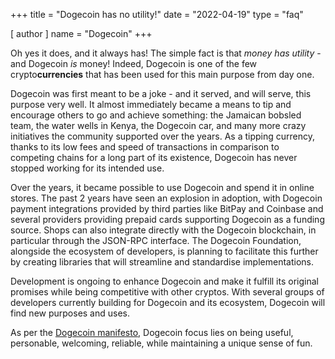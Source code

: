 +++
title = "Dogecoin has no utility!"
date = "2022-04-19"
type = "faq"

[ author ]
  name = "Dogecoin"
+++

Oh yes it does, and it always has! The simple fact is that *money has utility* - and Dogecoin *is* money! Indeed, Dogecoin is one of the few crypto**currencies** that has been used for this main purpose from day one.  

Dogecoin was first meant to be a joke - and it served, and will serve, this purpose very well. It almost immediately became a means to tip and encourage others to go and achieve something: the Jamaican bobsled team, the water wells in Kenya, the Dogecoin car, and many more crazy initiatives the community supported over the years. As a tipping currency, thanks to its low fees and speed of transactions in comparison to competing chains for a long part of its existence, Dogecoin has never stopped working for its intended use. 

Over the years, it became possible to use Dogecoin and spend it in online stores. The past 2 years have seen an explosion in adoption, with Dogecoin payment integrations provided by third parties like BitPay and Coinbase and several providers providing prepaid cards supporting Dogecoin as a funding source. Shops can also integrate directly with the Dogecoin blockchain, in particular through the JSON-RPC interface. The Dogecoin Foundation, alongside the ecosystem of developers, is planning to facilitate this further by creating libraries that will streamline and standardise implementations. 

Development is ongoing to enhance Dogecoin and make it fulfill its original promises while being competitive with other cryptos. With several groups of developers currently building for Dogecoin and its ecosystem, Dogecoin will find new purposes and uses.

As per the [Dogecoin manifesto](https://foundation.dogecoin.com/manifesto/), Dogecoin focus lies on being useful, personable, welcoming, reliable, while maintaining a unique sense of fun.
